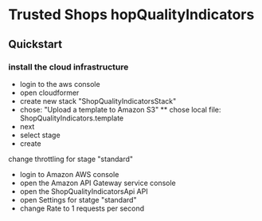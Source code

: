 
Trusted Shops hopQualityIndicators
==================================

Quickstart
----------

### install the cloud infrastructure

* login to the aws console
* open cloudformer
* create new stack "ShopQualityIndicatorsStack"
* chose: "Upload a template to Amazon S3"
** chose local file: ShopQualityIndicators.template
* next
* select stage
* create

change throttling for stage "standard"
 * login to Amazon AWS console
 * open the Amazon API Gateway service console
 * open the ShopQualityIndicatorsApi API
 * open Settings for statge "standard"
 * change Rate to 1 requests per second
